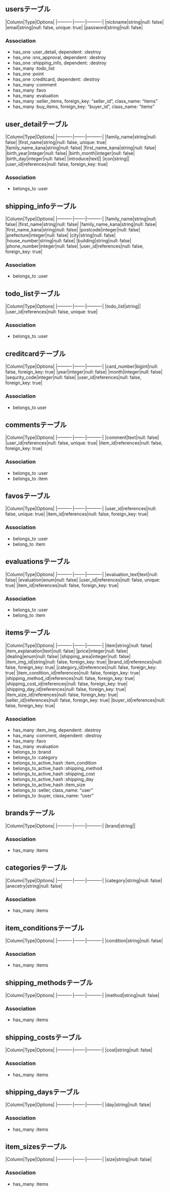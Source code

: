 ## usersテーブル
|Column|Type|Options|
|———-|——-|———-|
|nickname|string|null: false|
|email|string|null: false, unique: true|
|password|string|null: false|

### Association
- has_one :user_detail, dependent: :destroy
- has_one :sns_approval, dependent: :destroy
- has_one :shipping_info, dependent: :destroy
- has_many :todo_list
- has_one :point
- has_one :creditcard, dependent: :destroy
- has_many :comment
- has_many :favo
- has_many :evaluation
- has_many :seller_items, foreign_key: “seller_id”, class_name: “items”
- has_many :buy_items, foreign_key: “buyer_id”, class_name: “items”

## user_detailテーブル
|Column|Type|Options|
|———-|——-|———-|
|family_name|string|null: false|
|first_name|string|null: false, unique: true|
|family_name_kana|string|null: false|
|first_name_kana|string|null: false|
|birth_year|integer|null: false|
|birth_month|integer|null: false|
|birth_day|integer|null: false|
|introduce|text||
|icon|string||
|user_id|references|null: false, foreign_key: true|

### Association
- belongs_to :user

## shipping_infoテーブル
|Column|Type|Options|
|———-|——-|———-|
|family_name|string|null: false|
|first_name|string|null: false|
|family_name_kana|string|null: false|
|first_name_kana|string|null: false|
|postcode|integer|null: false|
|prefecture|integer|null: false|
|city|string|null: false|
|house_number|string|null: false|
|building|string|null: false|
|phone_number|integer|null: false|
|user_id|references|null: false, foreign_key: true|

### Association
- belongs_to :user

## todo_listテーブル
|Column|Type|Options|
|———-|——-|———-|
|todo_list|string||
|user_id|references|null: false, unique: true|

### Association
- belongs_to :user

## creditcardテーブル
|Column|Type|Options|
|———-|——-|———-|
|card_number|bigint|null: false, foreign_key: true|
|year|integer|null: false|
|month|integer|null: false|
|sequrity_code|integer|null: false|
|user_id|references|null: false, foreign_key: true|

### Association
- belongs_to user

## commentsテーブル
|Column|Type|Options|
|———-|——-|———-|
|comment|text|null: false|
|user_id|references|null: false, unique: true|
|item_id|references|null: false, foreign_key: true|

### Association
- belongs_to :user
- belongs_to :item

## favosテーブル
|Column|Type|Options|
|———-|——-|———-|
|user_id|references|null: false, unique: true|
|item_id|references|null: false, foreign_key: true|

### Association
- belongs_to :user
- belong_to :item

## evaluationsテーブル
|Column|Type|Options|
|———-|——-|———-|
|evaluation_text|text|null: false|
|evaluation|enum|null: false|
|user_id|references|null: false, unique: true|
|item_id|references|null: false, foreign_key: true|

### Association
- belongs_to :user
- belong_to :item

## itemsテーブル
|Column|Type|Options|
|———-|——-|———-|
|item|string|null: false|
|item_explanation|text|null: false|
|price|integer|null: false|
|dealing|enum|null: false|
|shipping_area|integer|null: false|
|item_img_id|string|null: false, foreign_key: true|
|brand_id|references|null: false, foreign_key: true|
|category_id|references|null: false, foreign_key: true|
|item_condition_id|references|null: false, foreign_key: true|
|shipping_method_id|references|null: false, foreign_key: true|
|shipping_cost_id|references|null: false, foreign_key: true|
|shipping_day_id|references|null: false, foreign_key: true|
|item_size_id|references|null: false, foreign_key: true|
|seller_id|references|null: false, foreign_key: true|
|buyer_id|references|null: false, foreign_key: true|

### Association
- has_many :item_img, dependent: :destroy
- has_many :comment, dependent: :destroy
- has_many :favo
- has_many :evaluation
- belongs_to :brand
- belongs_to :category
- belongs_to_active_hash :item_condition
- belongs_to_active_hash :shipping_method
- belongs_to_active_hash :shipping_cost
- belongs_to_active_hash :shipping_day
- belongs_to_active_hash :item_size
- belongs_to :seller, class_name: “user”
- belongs_to :buyer, class_name: “user”

## brandsテーブル
|Column|Type|Options|
|———-|——-|———-|
|brand|string||

### Association
- has_many :items

## categoriesテーブル
|Column|Type|Options|
|———-|——-|———-|
|category|string|null: false|
|anecetry|string|null: false|

### Association
- has_many :items

## item_conditionsテーブル
|Column|Type|Options|
|———-|——-|———-|
|condition|string|null: false|

### Association
- has_many :items

## shipping_methodsテーブル
|Column|Type|Options|
|———-|——-|———-|
|method|string|null: false|

### Association
- has_many :items

## shipping_costsテーブル
|Column|Type|Options|
|———-|——-|———-|
|cost|string|null: false|

### Association
- has_many :items

## shipping_daysテーブル
|Column|Type|Options|
|———-|——-|———-|
|day|string|null: false|

### Association
- has_many :items

## item_sizesテーブル
|Column|Type|Options|
|———-|——-|———-|
|size|string|null: false|

### Association
- has_many :items